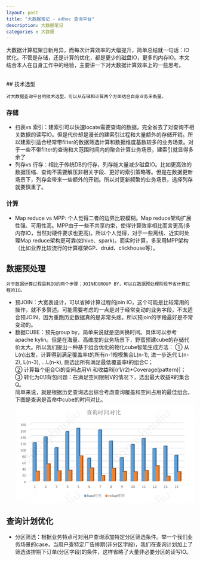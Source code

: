 ```yaml
---
layout: post
title: "大数据笔记 - adhoc 查询平台"
description: 大数据笔记
categories : 大数据
---
```

大数据计算框架日新月异，而每次计算效率的大幅提升，简单总结就一句话：IO优化。不管是存储，还是计算的优化，都是更少的磁盘IO，更多的内存IO。本文结合本人在自身工作中的经验，主要讲一下对大数据计算效率上的一些思考。
<!-- more -->
<br />
## 技术选型

    对大数据查询平台的技术选型，可以从存储和计算两个方面结合自身业务来衡量。

### 存储

* 扫表vs 索引：建索引可以快速locate需要查询的数据，完全省去了对查询不相关数据的读写IO。但是代价却是漫长的建索引过程和大量额外的存储开销。所以建索引适合经常带filter的数据筛选计算和数据维度基数较多的业务场景。对于一些不带filter的查询和大范围时间内的聚合计算业务场景，建索引就显得多余了
* 列存vs 行存：相比于传统DB的行存，列存能大量减少磁盘IO。比如更高效的数据压缩、查询不需要解压非相关字段、更好的索引策略等。但是在数据更新场景下，列存会带来一些额外的开销。所以对更新频繁的业务场景，选择列存就要慎重了。

### 计算

* Map reduce vs MPP: 个人觉得二者的边界比较模糊。Map reduce架构扩展性强、可用性高。MPP由于一些不共享约束，使得计算效率相比而言更高(多内存IO，当然对硬件要求也更高)。所以个人觉得，对于一些离线、近实时处理Map reduce架构更可靠(如hive、spark)。而实时计算，多采用MPP架构（比如业界比较流行的计算框架GP、druid、clickhouse等）。

## 数据预处理

    对于数据计算过程最耗IO的两个步骤：JOIN和GROUP BY，可以在数据预处理阶段节省计算过程的IO。

* 预JOIN：大宽表设计，可以省掉计算过程的join IO，这个可能是比较常用的操作，就不多赘述。可能需要考虑的一点是对于经常变动的业务字段，不太适合预JOIN，因为重跑历史数据真的是非常头疼。所以预join的字段最好是不常变动的。
* 数据CUBE：预先group by，简单来说就是空间换时间。具体可以参考apache kylin。但是在海量、高维度的业务场景下，野蛮预建cube的存储代价太大。所以我们提出一种基于组合优化的物化cube智能生成方法：
① 从L(n)出发，计算得到满足覆盖率t的所有n-1规模集合L(n-1), 进一步迭代 L(n-2), L(n-3), ...L(n-k), 删选出所有满足最低覆盖率t的组合C；<br>
② 计算每个组合Ci的空间占用Vi 和收益Ri[(r1/r2)*Coverage(pattern)]；<br>
③ 转化为0\1背包问题：在满足空间限制V的情况下，选出最大收益R的集合Q。<br>
简单来说，就是根据历史查询选出综合考虑查询覆盖和空间占用的最佳组合。下图是查询是否命中cube的时间对比。
![note](/images/hadoop/cube.png)


## 查询计划优化

* 分区筛选：根据业务特点可对用户查询添加特定分区筛选条件。举一个我们业务场景的case，当用户查特定广告排期(非分区字段)，我们在查询计划加上了筛选该排期下订单(分区字段)的条件，这样省略了大量非必要分区的读写IO。
